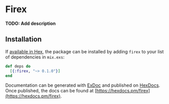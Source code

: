 # Firex

**TODO: Add description**

## Installation

If [available in Hex](https://hex.pm/docs/publish), the package can be installed
by adding `firex` to your list of dependencies in `mix.exs`:

```elixir
def deps do
  [{:firex, "~> 0.1.0"}]
end
```

Documentation can be generated with [ExDoc](https://github.com/elixir-lang/ex_doc)
and published on [HexDocs](https://hexdocs.pm). Once published, the docs can
be found at [https://hexdocs.pm/firex](https://hexdocs.pm/firex).

